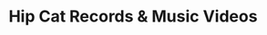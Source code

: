 ---
title: "Hip Cat Records & Music Videos"
url: /wilmette/hip-cat-records-und-music-videos/
shop: Musik
---